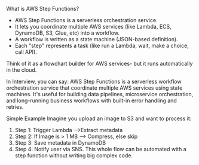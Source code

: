 What is AWS Step Functions?
- AWS Step Functions is a serverless orchestration service.
- It lets you coordinate multiple AWS services (like Lambda, ECS, DynamoDB, S3, Glue, etc) into a workflow.
- A workflow is written as  a state machine (JSON-based definition).
- Each "step" represents a task (like run a Lambda, wait, make a choice, call API).

Think of it as a flowchart builder for AWS services- but it runs automatically in the cloud.

In Interview, you can say:
AWS Step Functions is a serverless workflow orchestration service that coordinate multiple AWS services using state machines. It's useful for building data pipelines, microservice orchestration, and long-running business workflows with built-in error handling and retries.

Simple Example
Imagine you upload an image to S3 and want to process it:
1. Step 1: Trigger Lambda -->Extract metadata
2. Step 2: If Image is > 1 MB --> Compress, else skip
3. Step 3: Save metadata in DynamoDB
4. Step 4: Notify user via SNS.
This whole flow can be automated with a step function without writing big complex code.